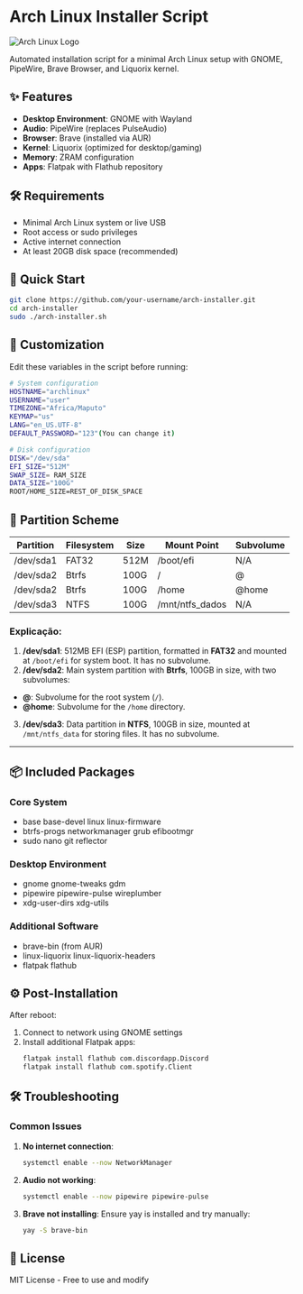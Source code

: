 
# Arch Linux Installer Script

![Arch Linux Logo](https://archlinux.org/static/logos/archlinux-logo-dark-1200dpi.b42bd35d5916.png)

Automated installation script for a minimal Arch Linux setup with GNOME, PipeWire, Brave Browser, and Liquorix kernel.

## ✨ Features

- **Desktop Environment**: GNOME with Wayland
- **Audio**: PipeWire (replaces PulseAudio)
- **Browser**: Brave (installed via AUR)
- **Kernel**: Liquorix (optimized for desktop/gaming)
- **Memory**: ZRAM configuration
- **Apps**: Flatpak with Flathub repository

## 🛠 Requirements

- Minimal Arch Linux system or live USB
- Root access or sudo privileges
- Active internet connection
- At least 20GB disk space (recommended)

## 🚀 Quick Start

```bash
git clone https://github.com/your-username/arch-installer.git
cd arch-installer
sudo ./arch-installer.sh
```

## 🔧 Customization

Edit these variables in the script before running:

```bash
# System configuration
HOSTNAME="archlinux"
USERNAME="user"
TIMEZONE="Africa/Maputo"
KEYMAP="us"
LANG="en_US.UTF-8"
DEFAULT_PASSWORD="123"(You can change it)

# Disk configuration
DISK="/dev/sda"
EFI_SIZE="512M"
SWAP_SIZE= RAM_SIZE
DATA_SIZE="100G"
ROOT/HOME_SIZE=REST_OF_DISK_SPACE
```

## 📂 Partition Scheme

| Partition   | Filesystem | Size  | Mount Point     | Subvolume      |
|-------------|------------|-------|-----------------|----------------|
| /dev/sda1   | FAT32      | 512M  | /boot/efi       | N/A            |
| /dev/sda2   | Btrfs      | 100G  | /               | @              |
| /dev/sda2   | Btrfs      | 100G  | /home           | @home          |
| /dev/sda3   | NTFS       | 100G  | /mnt/ntfs_dados | N/A            |

### Explicação:

1. **/dev/sda1**: 512MB EFI (ESP) partition, formatted in **FAT32** and mounted at `/boot/efi` for system boot. It has no subvolume.
2. **/dev/sda2**: Main system partition with **Btrfs**, 100GB in size, with two subvolumes:
- **@**: Subvolume for the root system (`/`).
- **@home**: Subvolume for the `/home` directory.
3. **/dev/sda3**: Data partition in **NTFS**, 100GB in size, mounted at `/mnt/ntfs_data` for storing files. It has no subvolume.
---

## 📦 Included Packages

### Core System
- base base-devel linux linux-firmware
- btrfs-progs networkmanager grub efibootmgr
- sudo nano git reflector

### Desktop Environment
- gnome gnome-tweaks gdm
- pipewire pipewire-pulse wireplumber
- xdg-user-dirs xdg-utils

### Additional Software
- brave-bin (from AUR)
- linux-liquorix linux-liquorix-headers
- flatpak flathub

## ⚙️ Post-Installation

After reboot:
1. Connect to network using GNOME settings
2. Install additional Flatpak apps:
   ```bash
   flatpak install flathub com.discordapp.Discord
   flatpak install flathub com.spotify.Client
   ```

## 🛠 Troubleshooting

### Common Issues
1. **No internet connection**:
   ```bash
   systemctl enable --now NetworkManager
   ```

2. **Audio not working**:
   ```bash
   systemctl enable --now pipewire pipewire-pulse
   ```

3. **Brave not installing**:
   Ensure yay is installed and try manually:
   ```bash
   yay -S brave-bin
   ```

## 📜 License

MIT License - Free to use and modify
